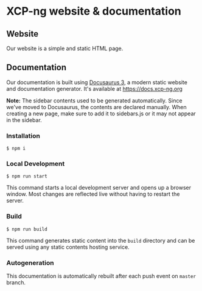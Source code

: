 # XCP-ng website & documentation


## Website

Our website is a simple and static HTML page.

## Documentation

Our documentation is built using [Docusaurus 3](https://docusaurus.io/), a modern static website and documentation generator. It's available at https://docs.xcp-ng.org

**Note:** The sidebar contents used to be generated automatically. Since we've moved to Docusaurus, the contents are declared manually. When creating a new page, make sure to add it to sidebars.js or it may not appear in the sidebar.

### Installation

```
$ npm i
```

### Local Development

```
$ npm run start
```

This command starts a local development server and opens up a browser window. Most changes are reflected live without having to restart the server.

### Build

```
$ npm run build
```

This command generates static content into the `build` directory and can be served using any static contents hosting service.


### Autogeneration

This documentation is automatically rebuilt after each push event on `master` branch.